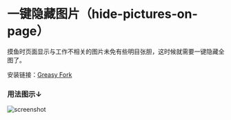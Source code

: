 # 一键隐藏图片（hide-pictures-on-page）
摸鱼时页面显示与工作不相关的图片未免有些明目张胆，这时候就需要一键隐藏全图了。

安装链接：[Greasy Fork](https://greasyfork.org/zh-CN/scripts/420682)

### 用法图示↓
![screenshot](https://user-images.githubusercontent.com/16408325/105938868-0aa55b00-6093-11eb-8352-d642670b282a.gif)
